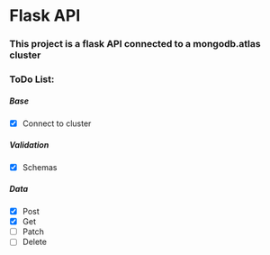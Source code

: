# Flask API
### This project is a flask API connected to a mongodb.atlas cluster

### ToDo List:

##### Base
- [x] Connect to cluster

##### Validation
- [x] Schemas

##### Data
- [x] Post
- [x] Get
- [ ] Patch
- [ ] Delete